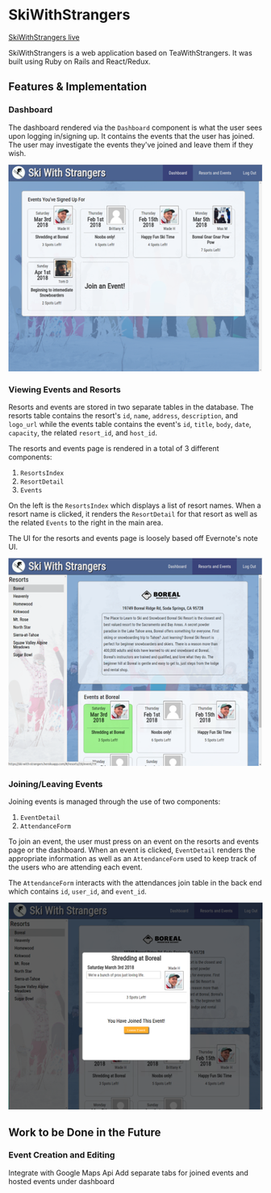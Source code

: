 # SkiWithStrangers

[SkiWithStrangers live][heroku]

[heroku]: https://ski-with-strangers.herokuapp.com/#/

SkiWithStrangers is a web application based on TeaWithStrangers.
It was built using Ruby on Rails and React/Redux.

## Features & Implementation

### Dashboard

The dashboard rendered via the `Dashboard` component is what the user
sees upon logging in/signing up. It contains the events that the user
has joined. The user may investigate the events they've
joined and leave them if they wish.

![image of dashboard](docs/screenshots/dashboard.png)

### Viewing Events and Resorts

Resorts and events are stored in two separate tables in the database.
The resorts table contains the resort's `id`, `name`, `address`, `description`,
and `logo_url` while the events table contains the event's `id`, `title`,
`body`, `date`, `capacity`, the related `resort_id`, and `host_id`.

The resorts and events page is rendered in a total of 3 different components:
1. `ResortsIndex`
2. `ResortDetail`
3. `Events`

On the left is the `ResortsIndex` which displays a list of resort names.
When a resort name is clicked, it renders the `ResortDetail` for that resort
as well as the related `Events` to the right in the main area.

The UI for the resorts and events page is loosely based off Evernote's
note UI.

![image of resorts and event](docs/screenshots/resorts-and-events.png)

### Joining/Leaving Events

Joining events is managed through the use of two components:

1. `EventDetail`
2. `AttendanceForm`

To join an event, the user must press on an event on the resorts and events
page or the dashboard. When an event is clicked, `EventDetail` renders
the appropriate information as well as an `AttendanceForm` used to keep
track of the users who are attending each event.

The `AttendanceForm` interacts with the attendances join table
in the back end which contains `id`, `user_id`, and `event_id`.

![image of event detail and join form](docs/screenshots/join-event.png)

## Work to be Done in the Future

### Event Creation and Editing

Integrate with Google Maps Api
Add separate tabs for joined events and hosted events under dashboard
